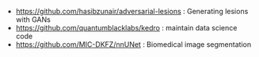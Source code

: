 - https://github.com/hasibzunair/adversarial-lesions : Generating lesions with GANs
- https://github.com/quantumblacklabs/kedro : maintain  data science code 
- https://github.com/MIC-DKFZ/nnUNet : Biomedical image segmentation